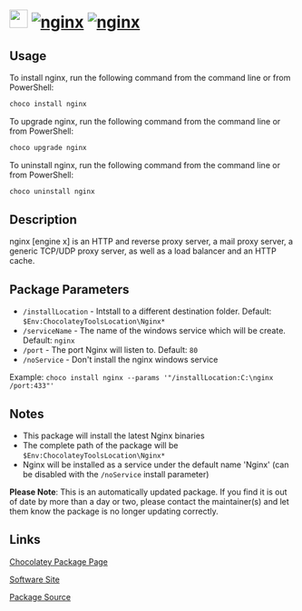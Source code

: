 ﻿# <img src="https://cdn.jsdelivr.net/gh/mkevenaar/chocolatey-packages@ac7471b84549c0aaa0dc646044435bdcf692305e/icons/nginx.png" width="32" height="32"/> [![nginx](https://img.shields.io/chocolatey/v/nginx.svg?label=nginx)](https://chocolatey.org/packages/nginx) [![nginx](https://img.shields.io/chocolatey/dt/nginx.svg)](https://chocolatey.org/packages/nginx)

## Usage

To install nginx, run the following command from the command line or from PowerShell:

```powershell
choco install nginx
```

To upgrade nginx, run the following command from the command line or from PowerShell:

```powershell
choco upgrade nginx
```

To uninstall nginx, run the following command from the command line or from PowerShell:

```powershell
choco uninstall nginx
```

## Description

nginx [engine x] is an HTTP and reverse proxy server, a mail proxy server, a generic TCP/UDP proxy server, as well as a load balancer and an HTTP cache.

## Package Parameters

* `/installLocation` - Intstall to a different destination folder. Default: `$Env:ChocolateyToolsLocation\Nginx*`
* `/serviceName` - The name of the windows service which will be create. Default: `nginx`
* `/port` - The port Nginx will listen to. Default: `80`
* `/noService` - Don't install the nginx windows service

Example: `choco install nginx --params '"/installLocation:C:\nginx /port:433"'`

## Notes

* This package will install the latest Nginx binaries
* The complete path of the package will be `$Env:ChocolateyToolsLocation\Nginx*`
* Nginx will be installed as a service under the default name 'Nginx' (can be disabled with the `/noService` install parameter)

**Please Note**: This is an automatically updated package. If you find it is
out of date by more than a day or two, please contact the maintainer(s) and
let them know the package is no longer updating correctly.


## Links

[Chocolatey Package Page](https://chocolatey.org/packages/nginx)

[Software Site](http://nginx.org)

[Package Source](https://github.com/mkevenaar/chocolatey-packages/tree/master/automatic/nginx)

